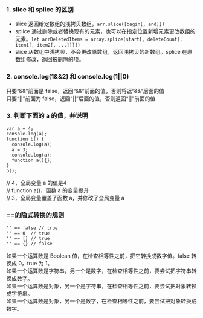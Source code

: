 ### 1. slice 和 splice 的区别
- slice 返回给定数组的浅拷贝数组，`arr.slice([begin[, end]])`  
- splice 通过删除或者替换现有的元素，也可以在指定位置新增元素更改数组的元素。`let arrDeletedItems = array.splice(start[, deleteCount[, item1[, item2[, ...]]]])`
- slice 从数组中浅拷贝，不会更改原数组，返回浅拷贝的新数组。splice 在原数组修改，返回被删除的项。

### 2. console.log(1&&2) 和 console.log(1||0)
只要“&&”前面是 false，返回“&&”前面的值，否则将返“&&”后面的值  
只要“||”前面为 false，返回“||”后面的值，否则返回“||”前面的值  

### 3. 判断下面的 a 的值，并说明
```
var a = 4;
console.log(a);
function b() {
  console.log(a);
  a = 3;
  console.log(a);   
  function a(){}; 
}
b();
```  
// 4，全局变量 a 的值是4  
// function a()，函数 a 的变量提升  
// 3，全局变量覆盖了函数 a，并修改了全局变量 a  

### ==的隐式转换的规则
```
'' == false // true
'' == 0  // true
'' == [] // true
'' == {} // false
```
如果一个运算数是 Boolean 值，在检查相等性之前，把它转换成数字值。false 转换成 0，true 为 1。  
如果一个运算数是字符串，另一个是数字，在检查相等性之前，要尝试把字符串转换成数字。  
如果一个运算数是对象，另一个是字符串，在检查相等性之前，要尝试把对象转换成字符串。  
如果一个运算数是对象，另一个是数字，在检查相等性之前，要尝试把对象转换成数字。  